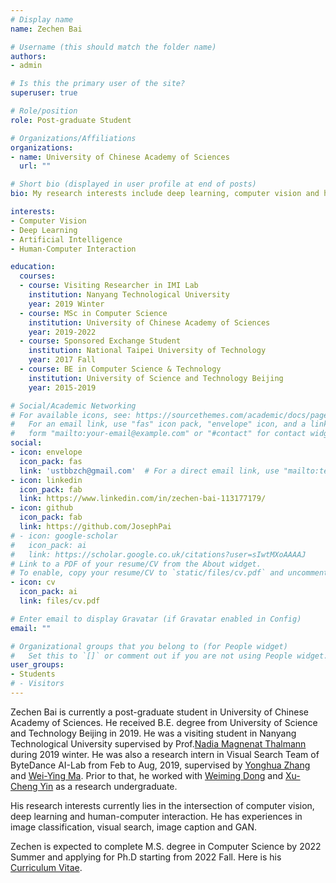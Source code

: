```yaml
---
# Display name
name: Zechen Bai

# Username (this should match the folder name)
authors:
- admin

# Is this the primary user of the site?
superuser: true

# Role/position
role: Post-graduate Student

# Organizations/Affiliations
organizations:
- name: University of Chinese Academy of Sciences
  url: ""

# Short bio (displayed in user profile at end of posts)
bio: My research interests include deep learning, computer vision and human-computer interaction.

interests:
- Computer Vision
- Deep Learning
- Artificial Intelligence
- Human-Computer Interaction

education:
  courses:
  - course: Visiting Researcher in IMI Lab
    institution: Nanyang Technological University
    year: 2019 Winter
  - course: MSc in Computer Science
    institution: University of Chinese Academy of Sciences
    year: 2019-2022
  - course: Sponsored Exchange Student
    institution: National Taipei University of Technology
    year: 2017 Fall
  - course: BE in Computer Science & Technology
    institution: University of Science and Technology Beijing
    year: 2015-2019

# Social/Academic Networking
# For available icons, see: https://sourcethemes.com/academic/docs/page-builder/#icons
#   For an email link, use "fas" icon pack, "envelope" icon, and a link in the
#   form "mailto:your-email@example.com" or "#contact" for contact widget.
social:
- icon: envelope
  icon_pack: fas
  link: 'ustbbzch@gmail.com'  # For a direct email link, use "mailto:test@example.org".
- icon: linkedin
  icon_pack: fab
  link: https://www.linkedin.com/in/zechen-bai-113177179/
- icon: github
  icon_pack: fab
  link: https://github.com/JosephPai
# - icon: google-scholar
#   icon_pack: ai
#   link: https://scholar.google.co.uk/citations?user=sIwtMXoAAAAJ
# Link to a PDF of your resume/CV from the About widget.
# To enable, copy your resume/CV to `static/files/cv.pdf` and uncomment the lines below.
- icon: cv
  icon_pack: ai
  link: files/cv.pdf

# Enter email to display Gravatar (if Gravatar enabled in Config)
email: ""

# Organizational groups that you belong to (for People widget)
#   Set this to `[]` or comment out if you are not using People widget.
user_groups:
- Students
# - Visitors
---
```


Zechen Bai is currently a post-graduate student in University of Chinese Academy of Sciences. He received B.E. degree from University of Science and Technology Beijing in 2019. He was a visiting student in Nanyang Technological University supervised by Prof.[Nadia Magnenat Thalmann](https://en.wikipedia.org/wiki/Nadia_Magnenat_Thalmann) during 2019 winter. He was also a research intern in Visual Search Team of ByteDance AI-Lab from Feb to Aug, 2019, supervised by [Yonghua Zhang](https://dblp.org/pers/hd/z/Zhang:Yonghua) and [Wei-Ying Ma](https://scholar.google.com/citations?user=SToCbu8AAAAJ&hl=en). Prior to that, he worked with [Weiming Dong](http://www.weimingdong.org) and [Xu-Cheng Yin](http://prir.ustb.edu.cn/yin/home/) as a research undergraduate.

His research interests currently lies in the intersection of computer vision, deep learning and human-computer interaction. He has experiences in image classification, visual search, image caption and GAN.

Zechen is expected to complete M.S. degree in Computer Science by 2022 Summer and applying for Ph.D starting from 2022 Fall. Here is his [Curriculum Vitae](files/cv.pdf). 
